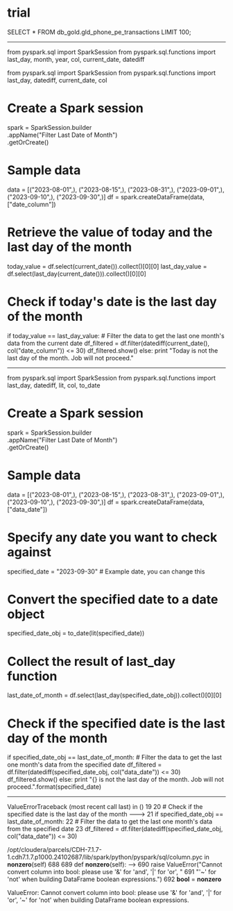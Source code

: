 # trial

SELECT * FROM db_gold.gld_phone_pe_transactions LIMIT 100; 

----------------------

from pyspark.sql import SparkSession
from pyspark.sql.functions import last_day, month, year, col, current_date, datediff



​from pyspark.sql import SparkSession
from pyspark.sql.functions import last_day, datediff, current_date, col

# Create a Spark session
spark = SparkSession.builder \
    .appName("Filter Last Date of Month") \
    .getOrCreate()

# Sample data
data = [("2023-08-01",), ("2023-08-15",), ("2023-08-31",), ("2023-09-01",), ("2023-09-10",), ("2023-09-30",)]
df = spark.createDataFrame(data, ["date_column"])

# Retrieve the value of today and the last day of the month
today_value = df.select(current_date()).collect()[0][0]
last_day_value = df.select(last_day(current_date())).collect()[0][0]

# Check if today's date is the last day of the month
if today_value == last_day_value:
    # Filter the data to get the last one month's data from the current date
    df_filtered = df.filter(datediff(current_date(), col("date_column")) <= 30)
    df_filtered.show()
else:
    print "Today is not the last day of the month. Job will not proceed."

----------------------------

from pyspark.sql import SparkSession
from pyspark.sql.functions import last_day, datediff, lit, col, to_date

# Create a Spark session
spark = SparkSession.builder \
    .appName("Filter Last Date of Month") \
    .getOrCreate()

# Sample data
data = [("2023-08-01",), ("2023-08-15",), ("2023-08-31",), ("2023-09-01",), ("2023-09-10",), ("2023-09-30",)]
df = spark.createDataFrame(data, ["data_date"])

# Specify any date you want to check against
specified_date = "2023-09-30"  # Example date, you can change this

# Convert the specified date to a date object
specified_date_obj = to_date(lit(specified_date))

# Collect the result of last_day function
last_date_of_month = df.select(last_day(specified_date_obj)).collect()[0][0]

# Check if the specified date is the last day of the month
if specified_date_obj == last_date_of_month:
    # Filter the data to get the last one month's data from the specified date
    df_filtered = df.filter(datediff(specified_date_obj, col("data_date")) <= 30)
    df_filtered.show()
else:
    print "{} is not the last day of the month. Job will not proceed.".format(specified_date)

-----------------------

ValueErrorTraceback (most recent call last)
<ipython-input-16-f1c1d7d00f0c> in <module>()
     19 
     20 # Check if the specified date is the last day of the month
---> 21 if specified_date_obj == last_date_of_month:
     22     # Filter the data to get the last one month's data from the specified date
     23     df_filtered = df.filter(datediff(specified_date_obj, col("data_date")) <= 30)

/opt/cloudera/parcels/CDH-7.1.7-1.cdh7.1.7.p1000.24102687/lib/spark/python/pyspark/sql/column.pyc in __nonzero__(self)
    688 
    689     def __nonzero__(self):
--> 690         raise ValueError("Cannot convert column into bool: please use '&' for 'and', '|' for 'or', "
    691                          "'~' for 'not' when building DataFrame boolean expressions.")
    692     __bool__ = __nonzero__

ValueError: Cannot convert column into bool: please use '&' for 'and', '|' for 'or', '~' for 'not' when building DataFrame boolean expressions.
